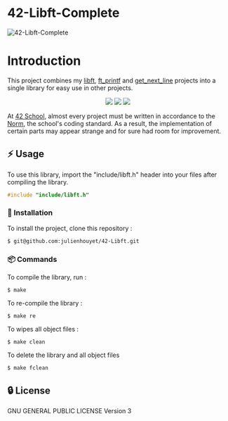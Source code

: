 # 42-Libft-Complete

![42-Libft-Complete](https://socialify.git.ci/julienhouyet/42-Libft-Complete/image?logo=https%3A%2F%2Fgithub.com%2Fayogun%2F42-project-badges%2Fraw%2Fmain%2Fbadges%2Flibftm.png&name=1&owner=1&pattern=Circuit%20Board&theme=Auto)

# Introduction

This project combines my [libft](https://github.com/julienhouyet/42-Libft), [ft_printf](https://github.com/julienhouyet/42-ft_printf) and [get_next_line](https://github.com/julienhouyet/42-get_next_line) projects into a single library for easy use in other projects.

<div align="center">
	<a href="https://github.com/julienhouyet/42-Libft" target="_blank"><img src="https://github.com/ayogun/42-project-badges/raw/main/badges/libftm.png"></a>
	<a href="https://github.com/julienhouyet/42-ft_printf" target="_blank"><img src="https://github.com/ayogun/42-project-badges/raw/main/badges/ft_printfm.png"></a>
	<a href="https://github.com/julienhouyet/42-get_next_line" target="_blank"><img src="https://raw.githubusercontent.com/ayogun/42-project-badges/main/badges/get_next_linem.png"></a>
</div>


At [42 School](https://github.com/42School), almost every project must be written in accordance to the [Norm](https://github.com/42School/norminette/blob/master/pdf/en.norm.pdf), the school's coding standard. As a result, the implementation of certain parts may appear strange and for sure had room for improvement.

## :zap: Usage

To use this library, import the "include/libft.h" header into your files after compiling the library.

```c
#include "include/libft.h"
```

###  :electric_plug: Installation

To install the project, clone this repository :

```shell
$ git@github.com:julienhouyet/42-Libft.git
```

###  :package: Commands

To compile the library, run :

```shell
$ make
```

To re-compile the library  :

```shell
$ make re
```

To wipes all object files :

```shell
$ make clean
```

To delete the library and all object files

```shell
$ make fclean
```

##  :lock: License

GNU GENERAL PUBLIC LICENSE
Version 3